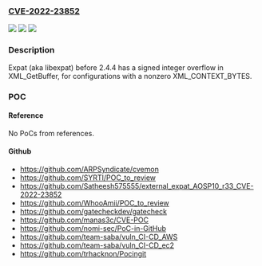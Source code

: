 ### [CVE-2022-23852](https://cve.mitre.org/cgi-bin/cvename.cgi?name=CVE-2022-23852)
![](https://img.shields.io/static/v1?label=Product&message=n%2Fa&color=blue)
![](https://img.shields.io/static/v1?label=Version&message=n%2Fa&color=blue)
![](https://img.shields.io/static/v1?label=Vulnerability&message=n%2Fa&color=brighgreen)

### Description

Expat (aka libexpat) before 2.4.4 has a signed integer overflow in XML_GetBuffer, for configurations with a nonzero XML_CONTEXT_BYTES.

### POC

#### Reference
No PoCs from references.

#### Github
- https://github.com/ARPSyndicate/cvemon
- https://github.com/SYRTI/POC_to_review
- https://github.com/Satheesh575555/external_expat_AOSP10_r33_CVE-2022-23852
- https://github.com/WhooAmii/POC_to_review
- https://github.com/gatecheckdev/gatecheck
- https://github.com/manas3c/CVE-POC
- https://github.com/nomi-sec/PoC-in-GitHub
- https://github.com/team-saba/vuln_CI-CD_AWS
- https://github.com/team-saba/vuln_CI-CD_ec2
- https://github.com/trhacknon/Pocingit

